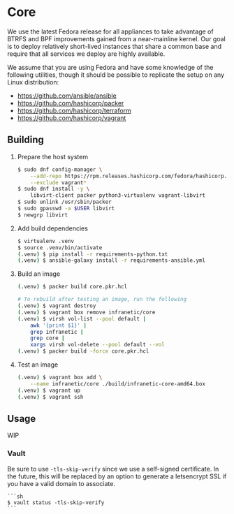 Core
==========

We use the latest Fedora release for all appliances to take advantage of BTRFS
and BPF improvements gained from a near-mainline kernel. Our goal is to deploy
relatively short-lived instances that share a common base and require that all
services we deploy are highly available.

We assume that you are using Fedora and have some knowledge of the following
utilities, though it should be possible to replicate the setup on any Linux
distribution:

* https://github.com/ansible/ansible
* https://github.com/hashicorp/packer
* https://github.com/hashicorp/terraform
* https://github.com/hashicorp/vagrant


Building
----------

1. Prepare the host system

    ```sh
    $ sudo dnf config-manager \
        --add-repo https://rpm.releases.hashicorp.com/fedora/hashicorp.repo \
        --exclude vagrant*
    $ sudo dnf install -y \
        libvirt-client packer python3-virtualenv vagrant-libvirt
    $ sudo unlink /usr/sbin/packer
    $ sudo gpasswd -a $USER libvirt
    $ newgrp libvirt
    ```

2. Add build dependencies

    ```sh
    $ virtualenv .venv
    $ source .venv/bin/activate
    (.venv) $ pip install -r requirements-python.txt
    (.venv) $ ansible-galaxy install -r requirements-ansible.yml
    ```

3. Build an image

    ```sh
    (.venv) $ packer build core.pkr.hcl

    # To rebuild after testing an image, run the following
    (.venv) $ vagrant destroy
    (.venv) $ vagrant box remove infranetic/core
    (.venv) $ virsh vol-list --pool default |
        awk '{print $1}' |
        grep infranetic |
        grep core |
        xargs virsh vol-delete --pool default --vol
    (.venv) $ packer build -force core.pkr.hcl
    ```

4. Test an image

    ```sh
    (.venv) $ vagrant box add \
        --name infranetic/core ./build/infranetic-core-amd64.box
    (.venv) $ vagrant up
    (.venv) $ vagrant ssh
    ```


Usage
----------
WIP

### Vault
Be sure to use `-tls-skip-verify` since we use a self-signed certificate. In
the future, this will be replaced by an option to generate a letsencrypt SSL if
you have a valid domain to associate.

	```sh
	$ vault status -tls-skip-verify
	```
